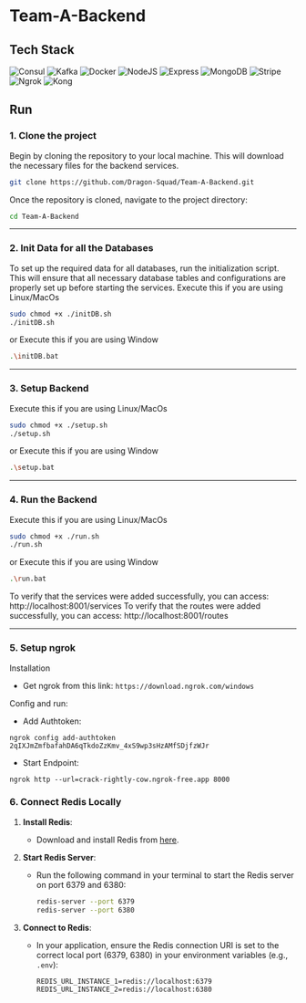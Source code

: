 # Team-A-Backend

## Tech Stack

![Consul](https://img.shields.io/badge/Consul-FF3D00?style=for-the-badge&logo=consul&logoColor=white) 
![Kafka](https://img.shields.io/badge/Apache_Kafka-231F20?style=for-the-badge&logo=apachekafka&logoColor=white) 
![Docker](https://img.shields.io/badge/Docker-2496ED?style=for-the-badge&logo=docker&logoColor=white)
![NodeJS](https://img.shields.io/badge/Node.js-6DA55F?style=for-the-badge&logo=node.js&logoColor=white) 
![Express](https://img.shields.io/badge/Express.js-%23404d59.svg?style=for-the-badge&logo=express&logoColor=%2361DAFB)
![MongoDB](https://img.shields.io/badge/MongoDB-47A248?style=for-the-badge&logo=mongodb&logoColor=white)
![Stripe](https://img.shields.io/badge/Stripe-6772E5?style=for-the-badge&logo=stripe&logoColor=white)
![Ngrok](https://img.shields.io/badge/Ngrok-000000?style=for-the-badge&logo=ngrok&logoColor=white)
![Kong](https://img.shields.io/badge/Kong-343434?style=for-the-badge&logo=kong&logoColor=white)

## Run

### 1. Clone the project

Begin by cloning the repository to your local machine. This will download the necessary files for the backend services.

```sh
git clone https://github.com/Dragon-Squad/Team-A-Backend.git
```

Once the repository is cloned, navigate to the project directory:

```sh
cd Team-A-Backend
```

<hr>

### 2. Init Data for all the Databases

To set up the required data for all databases, run the initialization script. This will ensure that all necessary database tables and configurations are properly set up before starting the services.
Execute this if you are using Linux/MacOs

```sh
sudo chmod +x ./initDB.sh
./initDB.sh
```

or Execute this if you are using Window

```sh
.\initDB.bat
```

<hr>

### 3. Setup Backend

Execute this if you are using Linux/MacOs

```sh
sudo chmod +x ./setup.sh
./setup.sh
```

or Execute this if you are using Window

```sh
.\setup.bat
```

<hr>

### 4. Run the Backend

Execute this if you are using Linux/MacOs

```sh
sudo chmod +x ./run.sh
./run.sh
```

or Execute this if you are using Window

```sh
.\run.bat
```

To verify that the services were added successfully, you can access: http://localhost:8001/services
To verify that the routes were added successfully, you can access: http://localhost:8001/routes

<hr>

### 5. Setup ngrok

Installation

- Get ngrok from this link: `https://download.ngrok.com/windows`

Config and run:

- Add Authtoken:

```
ngrok config add-authtoken 2qIXJmZmfbafahDA6qTkdoZzKmv_4xS9wp3sHzAMfSDjfzWJr
```

- Start Endpoint:

```
ngrok http --url=crack-rightly-cow.ngrok-free.app 8000
```

### 6. Connect Redis Locally

1. **Install Redis**:

   - Download and install Redis from [here](https://redis.io/download).

2. **Start Redis Server**:

   - Run the following command in your terminal to start the Redis server on port 6379 and 6380:

     ```bash
     redis-server --port 6379
     redis-server --port 6380
     ```

3. **Connect to Redis**:
   - In your application, ensure the Redis connection URI is set to the correct local port (6379, 6380) in your environment variables (e.g., `.env`):
     ```env
     REDIS_URL_INSTANCE_1=redis://localhost:6379
     REDIS_URL_INSTANCE_2=redis://localhost:6380
     ```
